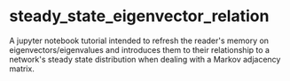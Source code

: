 # steady_state_eigenvector_relation
A jupyter notebook tutorial intended to refresh the reader's memory on eigenvectors/eigenvalues and introduces them to their relationship to a network's steady state distribution when dealing with a Markov adjacency matrix.
